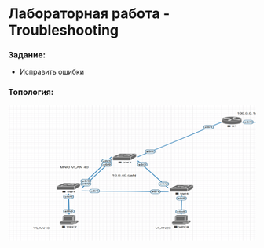 # Лабораторная работа - Troubleshooting


###  Задание:

+ Исправить ошибки


### Топология:

![](./tp.png)

